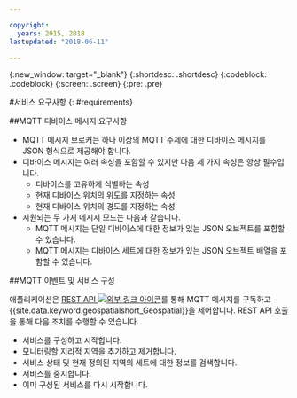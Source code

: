 ```yaml
---

copyright:
  years: 2015, 2018
lastupdated: "2018-06-11"

---
```


<!-- Attribute definitions -->
{:new_window: target="_blank"}
{:shortdesc: .shortdesc}
{:codeblock: .codeblock}
{:screen: .screen}
{:pre: .pre}

#서비스 요구사항
{: #requirements}


##MQTT 디바이스 메시지 요구사항

* MQTT 메시지 브로커는 하나 이상의 MQTT 주제에 대한 디바이스 메시지를 JSON 형식으로 제공해야 합니다.
* 디바이스 메시지는 여러 속성을 포함할 수 있지만 다음 세 가지 속성은 항상 필수입니다.
	* 디바이스를 고유하게 식별하는 속성
	* 현재 디바이스 위치의 위도를 지정하는 속성
	* 현재 디바이스 위치의 경도를 지정하는 속성
* 지원되는 두 가지 메시지 모드는 다음과 같습니다.
	* MQTT 메시지는 단일 디바이스에 대한 정보가 있는 JSON 오브젝트를 포함할 수 있습니다.
	* MQTT 메시지는 디바이스 세트에 대한 정보가 있는 JSON 오브젝트 배열을 포함할 수 있습니다.

##MQTT 이벤트 및 서비스 구성

애플리케이션은 [REST API ![외부 링크 아이콘](../../icons/launch-glyph.svg "외부 링크 아이콘")](https://console.ng.bluemix.net/apidocs/246)를 통해 MQTT 메시지를 구독하고 {{site.data.keyword.geospatialshort_Geospatial}}을 제어합니다. REST API 호출을 통해 다음 조치를 수행할 수 있습니다.

* 서비스를 구성하고 시작합니다.
* 모니터링할 지리적 지역을 추가하고 제거합니다.
* 서비스 상태 및 현재 정의된 지역의 세트에 대한 정보를 검색합니다.
* 서비스를 중지합니다.
* 이미 구성된 서비스를 다시 시작합니다.
